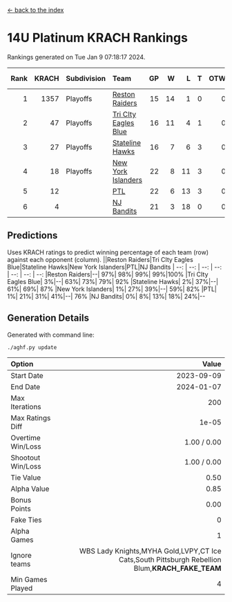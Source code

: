 [<- back to the index](readme.md)
# 14U Platinum KRACH Rankings
Rankings generated on Tue Jan  9 07:18:17 2024.

Rank|KRACH|Subdivision|Team|GP|W|L|T|OTW|OTL|SoS|Exp Wins|Win Diff
---:|---:|:---|:---|---:|---:|---:|---:|---:|---:|---:|---:|---:
1|1357|Playoffs|[Reston Raiders](https://gamesheetstats.com/seasons/3663/teams/140829/schedule)|15|14|1|0|0|0|507|14.8|-0.0
2|47|Playoffs|[Tri CIty Eagles Blue](https://gamesheetstats.com/seasons/3663/teams/140831/schedule)|16|11|4|1|0|0|108|12.4|0.0
3|27|Playoffs|[Stateline Hawks](https://gamesheetstats.com/seasons/3663/teams/140830/schedule)|16|7|6|3|0|0|271|9.4|0.0
4|18|Playoffs|[New York Islanders](https://gamesheetstats.com/seasons/3663/teams/140832/schedule)|22|8|11|3|0|0|224|10.4|0.0
5|12||[PTL](https://gamesheetstats.com/seasons/3663/teams/140827/schedule)|22|6|13|3|0|0|263|8.4|0.0
6|4||[NJ Bandits](https://gamesheetstats.com/seasons/3663/teams/140828/schedule)|21|3|18|0|0|0|129|3.9|0.0

## Predictions
Uses KRACH ratings to predict winning percentage of each team (row) against each opponent (column).
||Reston Raiders|Tri CIty Eagles Blue|Stateline Hawks|New York Islanders|PTL|NJ Bandits
| --: | --: | --: | --: | --: | --: | --: 
|Reston Raiders|--| 97%| 98%| 99%| 99%|100%
|Tri CIty Eagles Blue|  3%|--| 63%| 73%| 79%| 92%
|Stateline Hawks|  2%| 37%|--| 61%| 69%| 87%
|New York Islanders|  1%| 27%| 39%|--| 59%| 82%
|PTL|  1%| 21%| 31%| 41%|--| 76%
|NJ Bandits|  0%|  8%| 13%| 18%| 24%|--

## Generation Details

Generated with command line:
```
./aghf.py update
```

| Option | Value |
| :----- | ----: |
| Start Date | 2023-09-09 |
| End Date | 2024-01-07 |
| Max Iterations | 200 |
| Max Ratings Diff | 1e-05 |
| Overtime Win/Loss | 1.00 / 0.00 |
| Shootout Win/Loss | 1.00 / 0.00 |
| Tie Value | 0.50 |
| Alpha Value | 0.85 |
| Bonus Points | 0.00 |
| Fake Ties | 0 |
| Alpha Games | 1 |
| Ignore teams | WBS Lady Knights,MYHA Gold,LVPY,CT Ice Cats,South Pittsburgh Rebellion Blum,__KRACH_FAKE_TEAM__ |
| Min Games Played | 4 |

